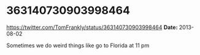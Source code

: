 # 363140730903998464
https://twitter.com/TomFrankly/status/363140730903998464
**Date:** 2013-08-02

Sometimes we do weird things like go to Florida at 11 pm
